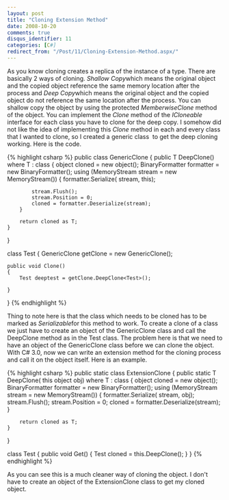 ```yaml
---
layout: post
title: "Cloning Extension Method"
date: 2008-10-20
comments: true
disqus_identifier: 11
categories: [C#]
redirect_from: "/Post/11/Cloning-Extension-Method.aspx/"
---
```

As you know cloning creates a replica of the instance of a type. There
are basically 2 ways of cloning. *Shallow Copy*which means the original
object and the copied object reference the same memory location after
the process and *Deep Copy*which means the original object and the
copied object do not reference the same location after the process. You
can shallow copy the object by using the protected *MemberwiseClone*
method of the object. You can implement the *Clone* method of the
*ICloneable* interface for each class you have to clone for the deep
copy. I somehow did not like the idea of implementing this *Clone*
method in each and every class that I wanted to clone, so I created a
generic class  to get the deep cloning working. Here is the code.

{% highlight csharp %}
public class GenericClone
{
    public T DeepClone<T>() where T : class
    {
        object cloned = new object();
        BinaryFormatter formatter = new BinaryFormatter();
        using (MemoryStream stream = new MemoryStream())
        {
            formatter.Serialize(
                stream,
                this);

            stream.Flush();
            stream.Position = 0;
            cloned = formatter.Deserialize(stream);
        }

        return cloned as T;
    }
}

class Test
{
    GenericClone getClone = new GenericClone();

    public void Clone()
    {
        Test deeptest = getClone.DeepClone<Test>();

    }
}
{% endhighlight %}

Thing to note here is that the class which needs to be cloned has to be
marked as *Serializable*for this method to work. To create a clone of a
class we just have to create an object of the GenericClone class and
call the DeepClone method as in the Test class. The problem here is that
we need to have an object of the GenericClone class before we can clone
the object. With C# 3.0, now we can write an extension method for the
cloning process and call it on the object itself. Here is an example.

{% highlight csharp %}
public static class ExtensionClone
{
    public static T DeepClone<T>(
        this object obj) where T : class
    {
        object cloned = new object();
        BinaryFormatter formatter = new BinaryFormatter();
        using (MemoryStream stream = new MemoryStream())
        {
            formatter.Serialize(
                stream,
                obj);
            stream.Flush();
            stream.Position = 0;
            cloned = formatter.Deserialize(stream);
        }

        return cloned as T;
    }
}

class Test
{
    public void Get()
    {
        Test cloned = this.DeepClone<Test>();
    }
}
{% endhighlight %}

As you can see this is a much cleaner way of cloning the object. I don't
have to create an object of the ExtensionClone class to get my cloned
object.

